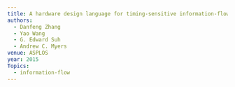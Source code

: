 ```yaml
---
title: A hardware design language for timing-sensitive information-flow security
authors:
  - Danfeng Zhang
  - Yao Wang
  - G. Edward Suh
  - Andrew C. Myers
venue: ASPLOS
year: 2015
Topics:
  - information-flow
---
```


